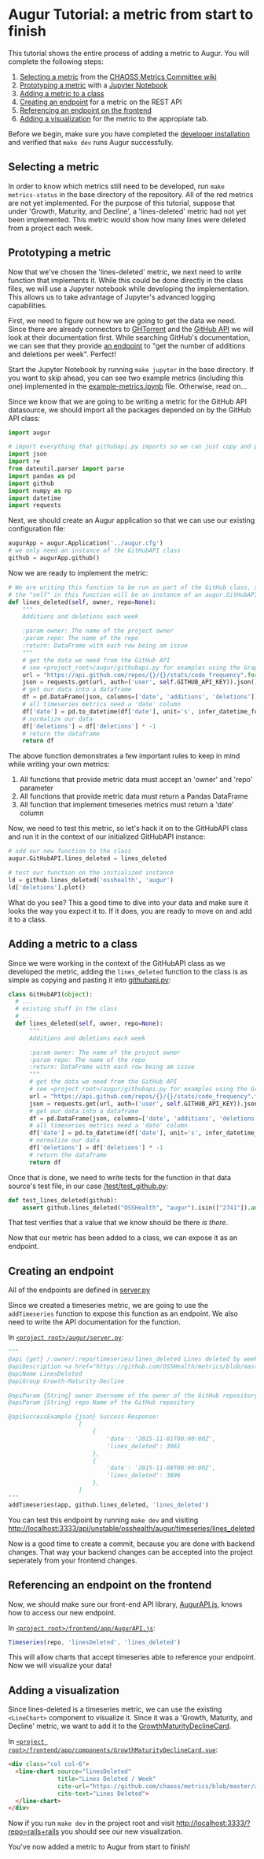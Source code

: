 # Augur Tutorial: a metric from start to finish

This tutorial shows the entire process of adding a metric to Augur. You will complete the following steps:

  1. [Selecting a metric](#selecting-a-metric) from the [CHAOSS Metrics Committee wiki](https://github.com/chaoss/metrics/)
  2. [Prototyping a metric](#prototyping-a-metric) with a [Jupyter Notebook](/notebooks/example-metrics.ipynb)
  3. [Adding a metric to a class](#adding-a-metric-to-a-class)
  4. [Creating an endpoint](#creating-an-endpoint) for a metric on the REST API
  5. [Referencing an endpoint on the frontend](#referencing-an-endpoint-on-the-frontend)
  6. [Adding a visualization](#adding-a-visualization) for the metric to the appropiate tab.

Before we begin, make sure you have completed the [developer installation](./dev-install.md) and verified that `make dev` runs Augur successfully.

## Selecting a metric

In order to know which metrics still need to be developed, run `make metrics-status` in the base directory of the repository. All of the red metrics are not yet implemented. For the purpose of this tutorial, suppose that under 'Growth, Maturity, and Decline', a 'lines-deleted' metric had not yet been implemented. This metric would show how many lines were deleted from a project each week.

## Prototyping a metric

Now that we've chosen the 'lines-deleted' metric, we next need to write function that implements it. While this could be done directly in the class files, we will use a Jupyter notebook while developing the implementation. This allows us to take advantage of Jupyter's advanced logging capabilities.

First, we need to figure out how we are going to get the data we need. Since there are already connectors to [GHTorrent](http://ghtorrent.org/relational.html) and the [GitHub API](https://developer.github.com/v3/) we will look at their documentation first. While searching GitHub's documentation, we can see that they provide [an endpoint](https://developer.github.com/v3/repos/statistics/#get-the-number-of-additions-and-deletions-per-week) to "get the number of additions and deletions per week". Perfect!

Start the Jupyter Notebook by running `make jupyter` in the base directory. If you want to skip ahead, you can see two example metrics (including this one) implemented in the [example-metrics.ipynb](../notebooks/example-metrics.ipynb) file. Otherwise, read on...

Since we know that we are going to be writing a metric for the GitHub API datasource, we should import all the packages depended on by the GitHub API class:

```python
import augur

# import everything that githubapi.py imports so we can just copy and paste our function later
import json
import re
from dateutil.parser import parse
import pandas as pd
import github
import numpy as np
import datetime
import requests
```

Next, we should create an Augur application so that we can use our existing configuration file:

```python
augurApp = augur.Application('../augur.cfg')
# we only need an instance of the GitHubAPI class
github = augurApp.github()
```

Now we are ready to implement the metric:

```python
# We are writing this function to be run as part of the GitHub class, so 
# the "self" in this function will be an instance of an augur.GitHubAPI
def lines_deleted(self, owner, repo=None): 
    """
    Additions and deletions each week

    :param owner: The name of the project owner
    :param repo: The name of the repo
    :return: DataFrame with each row being am issue
    """
    # get the data we need from the GitHub API
    # see <project_root>/augur/githubapi.py for examples using the GraphQL API
    url = "https://api.github.com/repos/{}/{}/stats/code_frequency".format(owner, repo)
    json = requests.get(url, auth=('user', self.GITHUB_API_KEY)).json()
    # get our data into a dataframe
    df = pd.DataFrame(json, columns=['date', 'additions', 'deletions'])
    # all timeseries metrics need a 'date' column
    df['date'] = pd.to_datetime(df['date'], unit='s', infer_datetime_format=True)
    # normalize our data
    df['deletions'] = df['deletions'] * -1
    # return the dataframe
    return df
```

The above function demonstrates a few important rules to keep in mind while writing your own metrics:
  1. All functions that provide metric data must accept an 'owner' and 'repo' parameter
  2. All functions that provide metric data must return a Pandas DataFrame
  3. All function that implement timeseries metrics must return a 'date' column

Now, we need to test this metric, so let's hack it on to the GitHubAPI class and run it in the context of our initialized GitHubAPI instance:

```python
# add our new function to the class
augur.GitHubAPI.lines_deleted = lines_deleted

# test our function on the initialized instance
ld = github.lines_deleted('osshealth', 'augur')
ld['deletions'].plot()
```

What do you see? This a good time to dive into your data and make sure it looks the way you expect it to. If it does, you are ready to move on and add it to a class.

## Adding a metric to a class

Since we were working in the context of the GitHubAPI class as we developed the metric, adding the `lines_deleted` function to the class is as simple as copying and pasting it into [githubapi.py](../augur/githubapi.py):

```python
class GitHubAPI(object):
  # ...
  # existing stuff in the class
  # ...
  def lines_deleted(self, owner, repo=None): 
      """
      Additions and deletions each week

      :param owner: The name of the project owner
      :param repo: The name of the repo
      :return: DataFrame with each row being am issue
      """
      # get the data we need from the GitHub API
      # see <project_root>/augur/githubapi.py for examples using the GraphQL API
      url = "https://api.github.com/repos/{}/{}/stats/code_frequency".format(owner, repo)
      json = requests.get(url, auth=('user', self.GITHUB_API_KEY)).json()
      # get our data into a dataframe
      df = pd.DataFrame(json, columns=['date', 'additions', 'deletions'])
      # all timeseries metrics need a 'date' column
      df['date'] = pd.to_datetime(df['date'], unit='s', infer_datetime_format=True)
      # normalize our data
      df['deletions'] = df['deletions'] * -1
      # return the dataframe
      return df
```

Once that is done, we need to write tests for the function in that data source's test file, in our case [/test/test_github.py](../test/test_github.py):

```python
def test_lines_deleted(github):
    assert github.lines_deleted("OSSHealth", "augur").isin(["2741"]).any
``` 

That test verifies that a value that we know should be there *is there*.

Now that our metric has been added to a class, we can expose it as an endpoint.

## Creating an endpoint

All of the endpoints are defined in [server.py](../augur/server.py)

Since we created a timeseries metric, we are going to use the `addTimeseries` function to expose this function as an endpoint. We also need to write the API documentation for the function.

In [`<project root>/augur/server.py`](../augur/server.py):
```python
"""
@api {get} /:owner/:repo/timeseries/lines_deleted Lines deleted by week
@apiDescription <a href="https://github.com/OSSHealth/metrics/blob/master/activity-metrics/lines-deleted.md">CHAOSS Metric Definition</a>
@apiName LinesDeleted
@apiGroup Growth-Maturity-Decline

@apiParam {String} owner Username of the owner of the GitHub repository
@apiParam {String} repo Name of the GitHub repository

@apiSuccessExample {json} Success-Response:
                    [
                        {
                            'date': '2015-11-01T00:00:00Z', 
                            'lines_deleted': 3961
                        },
                        {
                            'date': '2015-11-08T00:00:00Z', 
                            'lines_deleted': 3896
                        },
                    ]
"""
addTimeseries(app, github.lines_deleted, 'lines_deleted')
```

You can test this endpoint by running `make dev` and visiting [http://localhost:3333/api/unstable/osshealth/augur/timeseries/lines_deleted](http://localhost:3333/api/unstable/osshealth/augur/timeseries/lines_deleted)

Now is a good time to create a commit, because you are done with backend changes. That way your backend changes can be accepted into the project seperately from your frontend changes.

## Referencing an endpoint on the frontend

Now, we should make sure our front-end API library, [AugurAPI.js](../frontend/app/AugurAPI.js), knows how to access our new endpoint.

In [`<project root>/frontend/app/AugurAPI.js`](../frontend/app/AugurAPI.js):
```javascript
Timeseries(repo, 'linesDeleted', 'lines_deleted')
```

This will allow charts that accept timeseries able to reference your endpoint. Now we will visualize your data!

## Adding a visualization

Since lines-deleted is a timeseries metric, we can use the existing `<LineChart>` component to visualize it. Since it was a 'Growth, Maturity, and Decline' metric, we want to add it to the [GrowthMaturityDeclineCard](../frontend/app/components/GrowthMaturityDeclineCard.vue).

In [`<project root>/frontend/app/components/GrowthMaturityDeclineCard.vue`](../frontend/app/components/GrowthMaturityDeclineCard.vue):

```html
<div class="col col-6">
  <line-chart source="linesDeleted" 
              title="Lines Deleted / Week" 
              cite-url="https://github.com/chaoss/metrics/blob/master/activity-metrics/lines-deleted.md"
              cite-text="Lines Deleted"> 
  </line-chart>
</div>
```

Now if you run `make dev` in the project root and visit [http://localhost:3333/?repo=rails+rails](http://localhost:3333/?repo=rails+rails) you should see our new visualization.

You've now added a metric to Augur from start to finish!
